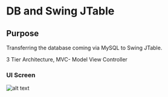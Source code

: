 <h1>DB and Swing JTable</h1>

<h2>Purpose</h2>
<p>Transferring the database coming via MySQL to Swing JTable.</p>
<p>3 Tier Architecture,  MVC- Model View Controller</p>



<h3>UI Screen</h3>
<img src="https://github.com/olcaykoyuturk/DB-and-Swing/blob/main/README_IMG/img.png?raw=true" alt="alt text">
